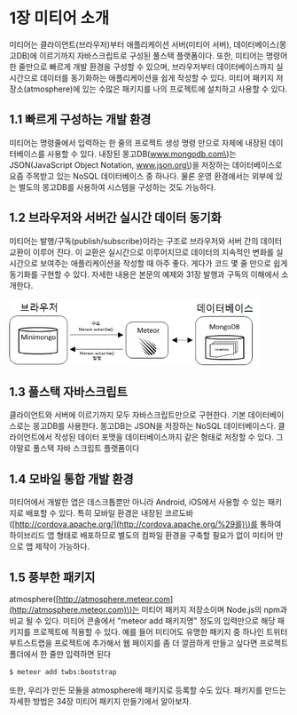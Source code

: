 # 1장 미티어 소개

미티어는 클라이언트\(브라우저\)부터 애플리케이션 서버\(미티어 서버\), 데이터베이스\(몽고DB\)에 이르기까지 자바스크립트로 구성된 풀스택 플랫폼이다. 또한, 미티어는 명령어 한 줄만으로 빠르게 개발 환경을 구성할 수 있으며, 브라우저부터 데이터베이스까지 실시간으로 데이터를 동기화하는 애플리케이션을 쉽게 작성할 수 있다. 미티어 패키지 저장소\(atmosphere\)에 있는 수많은 패키지를 나의 프로젝트에 설치하고 사용할 수 있다.

## 1.1 빠르게 구성하는 개발 환경

미티어는 명령줄에서 입력하는 한 줄의 프로젝트 생성 명령 만으로 자체에 내장된 데이터베이스를 사용할 수 있다. 내장된 몽고DB\(www.mongodb.com\)는 JSON\(JavaScript Object Notation, www.json.org\)을 저장하는 데이터베이스로 요즘 주목받고 있는 NoSQL 데이터베이스 중 하나다. 물론 운영 환경에서는 외부에 있는 별도의 몽고DB를 사용하여 시스템을 구성하는 것도 가능하다.

## 1.2 브라우저와 서버간 실시간 데이터 동기화

미티어는 발행/구독\(publish/subscribe\)이라는 구조로 브라우저와 서버 간의 데이터 교환이 이루어 진다. 이 교환은 실시간으로 이루어지므로 데이터의 지속적인 변화를 실시간으로 보여주는 애플리케이션을 작성할 때 아주 좋다. 게다가 코드 몇 줄 만으로 쉽게 동기화를 구현할 수 있다. 자세한 내용은 본문의 예제와 31장 발행과 구독의 이해에서 소개한다.

![&#xADF8;&#xB9BC; 1-1 &#xBC1C;&#xD589;/&#xAD6C;&#xB3C5;&#xC744; &#xD1B5;&#xD55C; &#xC2E4;&#xC2DC;&#xAC04; &#xB3D9;&#xAE30;&#xD654;](.gitbook/assets/image%20%2822%29.png)

## 1.3 풀스택 자바스크립트

클라이언트와 서버에 이르기까지 모두 자바스크립트만으로 구현한다. 기본 데이터베이스로는 몽고DB를 사용한다. 몽고DB는 JSON을 저장하는 NoSQL 데이터베이스다. 클라이언트에서 작성된 데이터 포맷을 데이터베이스까지 같은 형태로 저장할 수 있다. 그야말로 풀스택 자바 스크립트 플랫폼이다

## 1.4 모바일 통합 개발 환경

미티어에서 개발한 앱은 데스크톱뿐만 아니라 Android, iOS에서 사용할 수 있는 패키지로 배포할 수 있다. 특히 모바일 환경은 내장된 코르도바\([http://cordova.apache.org/](http://cordova.apache.org/%29를)\)를 통하여 하이브리드 앱 형태로 배포하므로 별도의 컴파일 환경을 구축할 필요가 없이 미티어 만으로 앱 제작이 가능하다.

## 1.5 풍부한 패키지

atmosphere\([http://atmosphere.meteor.com](http://atmosphere.meteor.com)\)는 미티어 패키지 저장소이며 Node.js의 npm과 비교 될 수 있다. 미티어 콘솔에서 "meteor add 패키지명" 정도의 입력만으로 해당 패키지를 프로젝트에 적용할 수 있다. 예를 들어 미티어도 유명한 패키지 중 하나인 트위터 부트스트랩을 프로젝트에 추가해서 웹 페이지를 좀 더 깔끔하게 만들고 싶다면 프로젝트 폴더에서 한 줄만 입력하면 된다

```bash
$ meteor add twbs:bootstrap
```

또한, 우리가 만든 모듈을 atmosphere에 패키지로 등록할 수도 있다. 패키지를 만드는 자세한 방법은 34장 미티어 패키지 만들기에서 알아보자.

